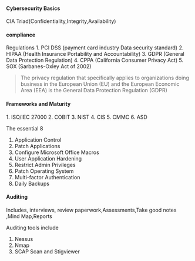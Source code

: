 <h4>Cybersecurity Basics</h4>
CIA Triad(Confidentiality,Integrity,Availability)


<h4>compliance</h4>
Regulations
1. PCI DSS (payment card industry Data security standard)
2. HIPAA (Health Insurance Portability and Accountability)
3. GDPR (General Data Protection Regulation)
4. CPPA (California Consumer Privacy Act)
5. SOX (Sarbanes-Oxley Act of 2002)

>The privacy regulation that specifically applies to organizations doing business in the European Union (EU) and the European Economic Area (EEA) is the General Data Protection Regulation (GDPR)


<h4>Frameworks and Maturity</h4>
1. ISO/IEC 27000
2. COBIT
3. NIST
4. CIS
5. CMMC
6. ASD

The essential 8
1. Application Control
2. Patch Applications
3. Configure Microsoft Office Macros
4. User Application Hardening
5. Restrict Admin Privileges
6. Patch Operating System
7. Multi-factor Authentication
8. Daily Backups



<h4>Auditing</h4>

Includes, interviews, review paperwork,Assessments,Take good notes ,Mind Map,Reports

Auditing tools include
1. Nessus
2. Nmap
3. SCAP Scan and Stigviewer

